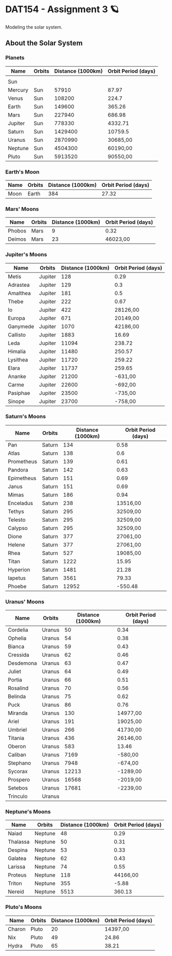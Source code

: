 # DAT154 - Assignment 3 🪐

Modeling the solar system.

## About the Solar System

### Planets

| Name    | Orbits | Distance (1000km) | Orbit Period (days) |
| ------- | ------ | ----------------- | ------------------- |
|         |        |                   |                     |
| Sun     |        |                   |                     |
| Mercury | Sun    | 57910             | 87.97               |
| Venus   | Sun    | 108200            | 224.7               |
| Earth   | Sun    | 149600            | 365.26              |
| Mars    | Sun    | 227940            | 686.98              |
| Jupiter | Sun    | 778330            | 4332.71             |
| Saturn  | Sun    | 1429400           | 10759.5             |
| Uranus  | Sun    | 2870990           | 30685,00            |
| Neptune | Sun    | 4504300           | 60190,00            |
| Pluto   | Sun    | 5913520           | 90550,00            |

### Earth's Moon

| Name | Orbits | Distance (1000km) | Orbit Period (days) |
| ---- | ------ | ----------------- | ------------------- |
| Moon | Earth  | 384               | 27.32               |

### Mars' Moons

| Name   | Orbits | Distance (1000km) | Orbit Period (days) |
| ------ | ------ | ----------------- | ------------------- |
| Phobos | Mars   | 9                 | 0.32                |
| Deimos | Mars   | 23                | 46023,00            |

### Jupiter's Moons

| Name     | Orbits  | Distance (1000km) | Orbit Period (days) |
| -------- | ------- | ----------------- | ------------------- |
| Metis    | Jupiter | 128               | 0.29                |
| Adrastea | Jupiter | 129               | 0.3                 |
| Amalthea | Jupiter | 181               | 0.5                 |
| Thebe    | Jupiter | 222               | 0.67                |
| Io       | Jupiter | 422               | 28126,00            |
| Europa   | Jupiter | 671               | 20149,00            |
| Ganymede | Jupiter | 1070              | 42186,00            |
| Callisto | Jupiter | 1883              | 16.69               |
| Leda     | Jupiter | 11094             | 238.72              |
| Himalia  | Jupiter | 11480             | 250.57              |
| Lysithea | Jupiter | 11720             | 259.22              |
| Elara    | Jupiter | 11737             | 259.65              |
| Ananke   | Jupiter | 21200             | -631,00             |
| Carme    | Jupiter | 22600             | -692,00             |
| Pasiphae | Jupiter | 23500             | -735,00             |
| Sinope   | Jupiter | 23700             | -758,00             |

### Saturn's Moons

| Name       | Orbits | Distance (1000km) | Orbit Period (days) |
| ---------- | ------ | ----------------- | ------------------- |
| Pan        | Saturn | 134               | 0.58                |
| Atlas      | Saturn | 138               | 0.6                 |
| Prometheus | Saturn | 139               | 0.61                |
| Pandora    | Saturn | 142               | 0.63                |
| Epimetheus | Saturn | 151               | 0.69                |
| Janus      | Saturn | 151               | 0.69                |
| Mimas      | Saturn | 186               | 0.94                |
| Enceladus  | Saturn | 238               | 13516,00            |
| Tethys     | Saturn | 295               | 32509,00            |
| Telesto    | Saturn | 295               | 32509,00            |
| Calypso    | Saturn | 295               | 32509,00            |
| Dione      | Saturn | 377               | 27061,00            |
| Helene     | Saturn | 377               | 27061,00            |
| Rhea       | Saturn | 527               | 19085,00            |
| Titan      | Saturn | 1222              | 15.95               |
| Hyperion   | Saturn | 1481              | 21.28               |
| Iapetus    | Saturn | 3561              | 79.33               |
| Phoebe     | Saturn | 12952             | -550.48             |

### Uranus' Moons

| Name      | Orbits | Distance (1000km) | Orbit Period (days) |
| --------- | ------ | ----------------- | ------------------- |
| Cordelia  | Uranus | 50                | 0.34                |
| Ophelia   | Uranus | 54                | 0.38                |
| Bianca    | Uranus | 59                | 0.43                |
| Cressida  | Uranus | 62                | 0.46                |
| Desdemona | Uranus | 63                | 0.47                |
| Juliet    | Uranus | 64                | 0.49                |
| Portia    | Uranus | 66                | 0.51                |
| Rosalind  | Uranus | 70                | 0.56                |
| Belinda   | Uranus | 75                | 0.62                |
| Puck      | Uranus | 86                | 0.76                |
| Miranda   | Uranus | 130               | 14977,00            |
| Ariel     | Uranus | 191               | 19025,00            |
| Umbriel   | Uranus | 266               | 41730,00            |
| Titania   | Uranus | 436               | 26146,00            |
| Oberon    | Uranus | 583               | 13.46               |
| Caliban   | Uranus | 7169              | -580,00             |
| Stephano  | Uranus | 7948              | -674,00             |
| Sycorax   | Uranus | 12213             | -1289,00            |
| Prospero  | Uranus | 16568             | -2019,00            |
| Setebos   | Uranus | 17681             | -2239,00            |
| Trinculo  | Uranus |                   |                     |

### Neptune's Moons

| Name     | Orbits  | Distance (1000km) | Orbit Period (days) |
| -------- | ------- | ----------------- | ------------------- |
| Naiad    | Neptune | 48                | 0.29                |
| Thalassa | Neptune | 50                | 0.31                |
| Despina  | Neptune | 53                | 0.33                |
| Galatea  | Neptune | 62                | 0.43                |
| Larissa  | Neptune | 74                | 0.55                |
| Proteus  | Neptune | 118               | 44166,00            |
| Triton   | Neptune | 355               | -5.88               |
| Nereid   | Neptune | 5513              | 360.13              |

### Pluto's Moons

| Name   | Orbits | Distance (1000km) | Orbit Period (days) |
| ------ | ------ | ----------------- | ------------------- |
| Charon | Pluto  | 20                | 14397,00            |
| Nix    | Pluto  | 49                | 24.86               |
| Hydra  | Pluto  | 65                | 38.21               |
